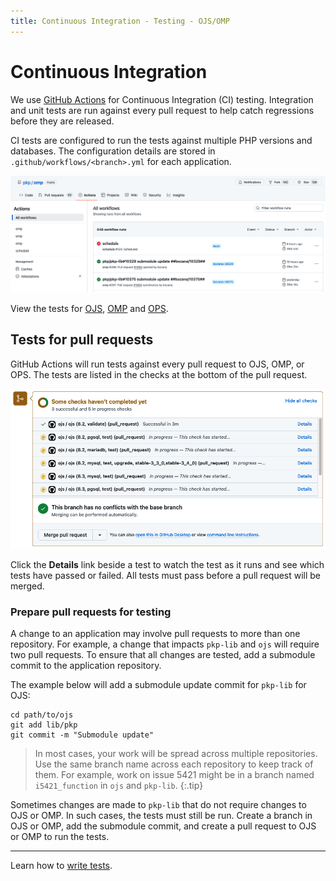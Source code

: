 ```yaml
---
title: Continuous Integration - Testing - OJS/OMP
---
```


# Continuous Integration

We use [GitHub Actions](https://github.com/features/actions) for Continuous Integration (CI) testing. Integration and unit tests are run against every pull request to help catch regressions before they are released.

CI tests are configured to run the tests against multiple PHP versions and databases. The configuration details are stored in `.github/workflows/<branch>.yml` for each application.

![OMP test results in GitHub.](./github-actions-overview.png)

View the tests for [OJS](https://github.com/pkp/ojs/actions), [OMP](https://github.com/pkp/omp/actions) and [OPS](https://github.com/pkp/ops/actions).

## Tests for pull requests

GitHub Actions will run tests against every pull request to OJS, OMP, or OPS. The tests are listed in the checks at the bottom of the pull request.

![A list of checks in a pull request.](./github-pr.png)

Click the **Details** link beside a test to watch the test as it runs and see which tests have passed or failed. All tests must pass before a pull request will be merged.

### Prepare pull requests for testing

A change to an application may involve pull requests to more than one repository. For example, a change that impacts `pkp-lib` and `ojs` will require two pull requests. To ensure that all changes are tested, add a submodule commit to the application repository.

The example below will add a submodule update commit for `pkp-lib` for OJS:

```
cd path/to/ojs
git add lib/pkp
git commit -m "Submodule update"
```

> In most cases, your work will be spread across multiple repositories. Use the same branch name across each repository to keep track of them. For example, work on issue 5421 might be in a branch named `i5421_function` in `ojs` and `pkp-lib`.
{:.tip}

Sometimes changes are made to `pkp-lib` that do not require changes to OJS or OMP. In such cases, the tests must still be run. Create a branch in OJS or OMP, add the submodule commit, and create a pull request to OJS or OMP to run the tests.

---

Learn how to [write tests](./writing-tests).
